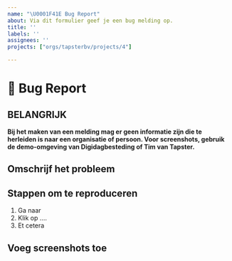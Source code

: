 ```yaml
---
name: "\U0001F41E Bug Report"
about: Via dit formulier geef je een bug melding op.
title: ''
labels: ''
assignees: ''
projects: ["orgs/tapsterbv/projects/4"]

---
```


# **🐞 Bug Report**

## BELANGRIJK 
**Bij het maken van een melding mag er geen informatie zijn die te herleiden is naar een organisatie of persoon. Voor screenshots, gebruik de demo-omgeving van Digidagbesteding of Tim van Tapster.**

## **Omschrijf het probleem**

## **Stappen om te reproduceren**
1. Ga naar <url>
2. Klik op ....
3. Et cetera

## **Voeg screenshots toe**
